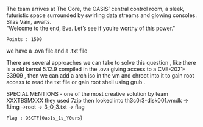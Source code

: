 The team arrives at The Core, the OASIS’ central control room, a sleek, futuristic space surrounded by swirling data streams and glowing consoles. Silas Vain, awaits.  
"Welcome to the end, Eve. Let’s see if you’re worthy of this power."

`Points : 1500`

we have a .ova file and a .txt file 

There are several approaches we can take to solve this question , like there is a old kernal 5.12.9 compiled in the .ova giving access to a CVE-2021-33909 , then we can add a arch iso in the vm and chroot into it to gain root access to read the txt file or gain root shell using grub .

SPECIAL MENTIONS - one of the most creative solution by team XXXTBSMXXX 
they used 7zip then looked into th3c0r3-disk001.vmdk -> 1.img ->root -> 3_O_3.txt -> flag

`Flag : OSCTF{0as1s_1s_Y0urs}`